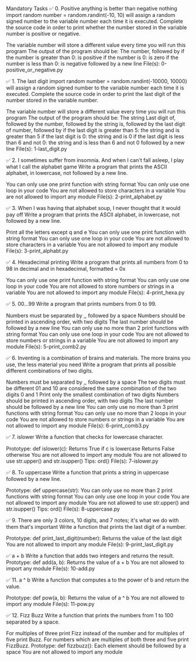 Mandatory Tasks
✅ 0. Positive anything is better than negative nothing
import random
number = random.randint(-10, 10)
will assign a random signed number to the variable number each time it is executed. Complete the source code in order to print whether the number stored in the variable number is positive or negative.

The variable number will store a different value every time you will run this program
The output of the program should be:
The number, followed by
if the number is greater than 0: is positive
if the number is 0: is zero
if the number is less than 0: is negative
followed by a new line
File(s): 0-positive_or_negative.py

✅ 1. The last digit
import random
number = random.randint(-10000, 10000)
will assign a random signed number to the variable number each time it is executed. Complete the source code in order to print the last digit of the number stored in the variable number.

The variable number will store a different value every time you will run this program
The output of the program should be:
The string Last digit of, followed by
the number, followed by
the string is, followed by the last digit of number, followed by
if the last digit is greater than 5: the string and is greater than 5
if the last digit is 0: the string and is 0
if the last digit is less than 6 and not 0: the string and is less than 6 and not 0
followed by a new line
File(s): 1-last_digit.py

✅ 2. I sometimes suffer from insomnia. And when I can't fall asleep, I play what I call the alphabet game
Write a program that prints the ASCII alphabet, in lowercase, not followed by a new line.

You can only use one print function with string format
You can only use one loop in your code
You are not allowed to store characters in a variable
You are not allowed to import any module
File(s): 2-print_alphabet.py

✅ 3. When I was having that alphabet soup, I never thought that it would pay off
Write a program that prints the ASCII alphabet, in lowercase, not followed by a new line.

Print all the letters except q and e
You can only use one print function with string format
You can only use one loop in your code
You are not allowed to store characters in a variable
You are not allowed to import any module
File(s): 3-print_alphabt.py

✅ 4. Hexadecimal printing
Write a program that prints all numbers from 0 to 98 in decimal and in hexadecimal, formatted <decimal> = 0x<hex>

You can only use one print function with string format
You can only use one loop in your code
You are not allowed to store numbers or strings in a variable
You are not allowed to import any module
File(s): 4-print_hexa.py

✅ 5. 00...99
Write a program that prints numbers from 0 to 99.

Numbers must be separated by ,, followed by a space
Numbers should be printed in ascending order, with two digits
The last number should be followed by a new line
You can only use no more than 2 print functions with string format
You can only use one loop in your code
You are not allowed to store numbers or strings in a variable
You are not allowed to import any module
File(s): 5-print_comb2.py

✅ 6. Inventing is a combination of brains and materials. The more brains you use, the less material you need
Write a program that prints all possible different combinations of two digits.

Numbers must be separated by ,, followed by a space
The two digits must be different
01 and 10 are considered the same combination of the two digits 0 and 1
Print only the smallest combination of two digits
Numbers should be printed in ascending order, with two digits
The last number should be followed by a new line
You can only use no more than 3 print functions with string format
You can only use no more than 2 loops in your code
You are not allowed to store numbers or strings in a variable
You are not allowed to import any module
File(s): 6-print_comb3.py

✅ 7. islower
Write a function that checks for lowercase character.

Prototype: def islower(c):
Returns True if c is lowercase
Returns False otherwise
You are not allowed to import any module
You are not allowed to use str.upper() and str.isupper()
Tips: ord()
File(s): 7-islower.py

✅ 8. To uppercase
Write a function that prints a string in uppercase followed by a new line.

Prototype: def uppercase(str):
You can only use no more than 2 print functions with string format
You can only use one loop in your code
You are not allowed to import any module
You are not allowed to use str.upper() and str.isupper()
Tips: ord()
File(s): 8-uppercase.py

✅ 9. There are only 3 colors, 10 digits, and 7 notes; it's what we do with them that's important
Write a function that prints the last digit of a number.

Prototype: def print_last_digit(number):
Returns the value of the last digit
You are not allowed to import any module
File(s): 9-print_last_digit.py

✅
a + b Write a function that adds two integers and returns the result.
Prototype: def add(a, b):
Returns the value of a + b
You are not allowed to import any module
File(s): 10-add.py

✅ 11. a ^ b
Write a function that computes a to the power of b and return the value.

Prototype: def pow(a, b):
Returns the value of a ^ b
You are not allowed to import any module
File(s): 11-pow.py

✅ 12. Fizz Buzz
Write a function that prints the numbers from 1 to 100 separated by a space.

For multiples of three print Fizz instead of the number and for multiples of five print Buzz.
For numbers which are multiples of both three and five print FizzBuzz.
Prototype: def fizzbuzz():
Each element should be followed by a space
You are not allowed to import any module